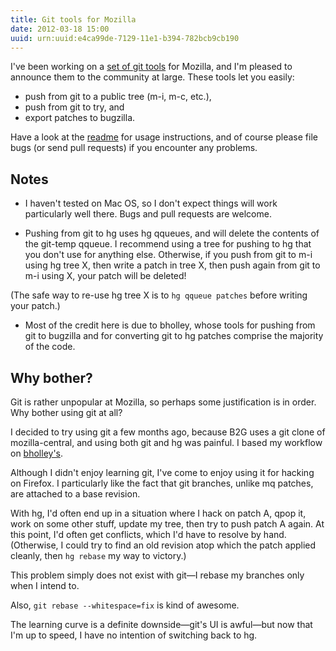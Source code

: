 ```yaml
---
title: Git tools for Mozilla
date: 2012-03-18 15:00
uuid: urn:uuid:e4ca99de-7129-11e1-b394-782bcb9cb190
---
```


I've been working on a [set of git tools][git_tools] for Mozilla, and I'm
pleased to announce them to the community at large.  These tools let you
easily:

  * push from git to a public tree (m-i, m-c, etc.),
  * push from git to try, and
  * export patches to bugzilla.

Have a look at the [readme][] for usage instructions, and of course please file
bugs (or send pull requests) if you encounter any problems.

## Notes

  * I haven't tested on Mac OS, so I don't expect things will work particularly
well there.  Bugs and pull requests are welcome.

  * Pushing from git to hg uses hg qqueues, and will delete the contents of the
git-temp qqueue.  I recommend using a tree for pushing to hg that you don't use
for anything else.  Otherwise, if you push from git to m-i using hg tree X,
then write a patch in tree X, then push again from git to m-i using X, your
patch will be deleted!
  
  (The safe way to re-use hg tree X is to `hg qqueue patches` before writing your
patch.)

  * Most of the credit here is due to bholley, whose tools for pushing from git to
bugzilla and for converting git to hg patches comprise the majority of the
code.

## Why bother?

Git is rather unpopular at Mozilla, so perhaps some justification is in order.
Why bother using git at all?

I decided to try using git a few months ago, because B2G uses a git clone of
mozilla-central, and using both git and hg was painful.  I based my workflow
on [bholley's][bholley].

Although I didn't enjoy learning git, I've come to enjoy using it for hacking
on Firefox.  I particularly like the fact that git branches, unlike mq patches,
are attached to a base revision.

With hg, I'd often end up in a situation where I hack on patch A, qpop it, work
on some other stuff, update my tree, then try to push patch A again.  At this
point, I'd often get conflicts, which I'd have to resolve by hand.  (Otherwise,
I could try to find an old revision atop which the patch applied cleanly, then
`hg rebase` my way to victory.)

This problem simply does not exist with git&mdash;I rebase my branches only
when I intend to.

Also, `git rebase --whitespace=fix` is kind of awesome.

The learning curve is a definite downside&mdash;git's UI is awful&mdash;but now
that I'm up to speed, I have no intention of switching back to hg.

[git_tools]: https://github.com/jlebar/moz-git-tools
[readme]: https://github.com/jlebar/moz-git-tools/blob/master/README.markdown
[bholley]: http://bholley.wordpress.com/2010/10/23/using-git-with-mozilla/
